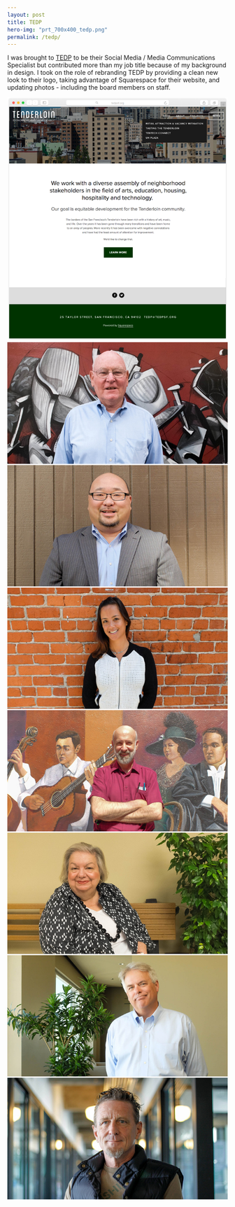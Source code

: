 ```yaml
---
layout: post
title: TEDP
hero-img: "prt_700x400_tedp.png"
permalink: /tedp/
---
```


I was brought to <a href="http://tedpsf.org" target="blank">TEDP</a> to be their Social Media / Media Communications Specialist but contributed more than my job title because of my background in design. I took on the role of rebranding TEDP by providing a clean new look to their logo, taking advantage of Squarespace for their website, and updating photos - including the board members on staff.

![](/public/img/tedp/TEDP_website_712.png)
![](/public/img/tedp/art_700.jpg)
![](/public/img/tedp/byron_700.jpg)
![](/public/img/tedp/deanna_700.jpg)
![](/public/img/tedp/paul_700.jpg)
![](/public/img/tedp/jo_700.jpg)
![](/public/img/tedp/david_700.jpg)
![](/public/img/tedp/terrancee_700.jpg)
